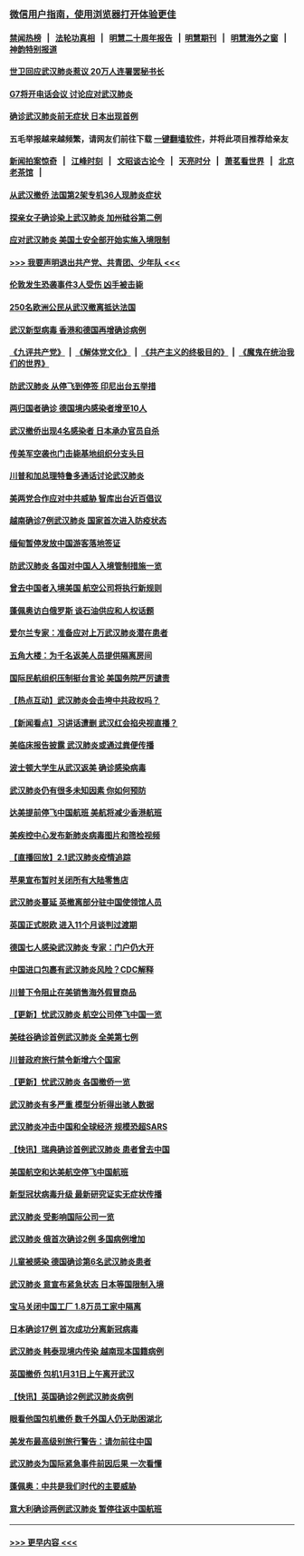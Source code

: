 ### [微信用户指南，使用浏览器打开体验更佳](https://github.com/gfw-breaker/banned-news1/blob/master/indexes/wechat-guide.md?t=0)
#### [禁闻热榜](热点新闻.md?t=0)  &nbsp;&nbsp;|&nbsp;&nbsp; [法轮功真相](https://github.com/gfw-breaker/truth/blob/master/README.md?t=0) &nbsp;&nbsp;|&nbsp;&nbsp; [明慧二十周年报告](https://github.com/gfw-breaker/mh-reports/blob/master/README.md?t=0) &nbsp;&nbsp;|&nbsp;&nbsp;[明慧期刊](https://github.com/gfw-breaker/mh-qikan) &nbsp;&nbsp;|&nbsp;&nbsp; [明慧海外之窗](https://github.com/gfw-breaker/mh-news/blob/master/README.md?t=0) &nbsp;&nbsp;|&nbsp;&nbsp; [神韵特别报道](https://github.com/gfw-breaker/mh-news/blob/master/shenyun.md?t=0)
#### [世卫回应武汉肺炎惹议 20万人连署罢秘书长](../pages/nsc418/n11841664.md?t=02032344) 
#### [G7将开电话会议 讨论应对武汉肺炎](../pages/nsc418/n11841658.md?t=02032344) 
#### [确诊武汉肺炎前无症状 日本出现首例](../pages/nsc418/n11841567.md?t=02032344) 
#### 五毛举报越来越频繁，请网友们前往下载 [一键翻墙软件](https://github.com/gfw-breaker/ssr-accounts)，并将此项目推荐给亲友
#### [新闻拍案惊奇](https://github.com/gfw-breaker/banned-news1/blob/master/pages/link4.md) &nbsp;&nbsp;|&nbsp;&nbsp; [江峰时刻](https://github.com/gfw-breaker/banned-news1/blob/master/pages/link4.md) &nbsp;&nbsp;|&nbsp;&nbsp; [文昭谈古论今](https://github.com/gfw-breaker/banned-news1/blob/master/pages/link4.md) &nbsp;&nbsp;|&nbsp;&nbsp; [天亮时分](https://github.com/gfw-breaker/banned-news1/blob/master/pages/link4.md) &nbsp;&nbsp;|&nbsp;&nbsp; [萧茗看世界](https://github.com/gfw-breaker/banned-news1/blob/master/pages/link4.md) &nbsp;&nbsp;|&nbsp;&nbsp; [北京老茶馆](https://github.com/gfw-breaker/banned-news1/blob/master/pages/link4.md) &nbsp;&nbsp;|&nbsp;&nbsp; 
#### [从武汉撤侨 法国第2架专机36人现肺炎症状](../pages/nsc418/n11841382.md?t=02032344) 
#### [探亲女子确诊染上武汉肺炎 加州硅谷第二例](../pages/nsc418/n11839784.md?t=02032344) 
#### [应对武汉肺炎 美国土安全部开始实施入境限制](../pages/nsc418/n11839729.md?t=02032344) 
#### [>>> 我要声明退出共产党、共青团、少年队 <<<](https://github.com/begood0513/goodnews/blob/master/quit/letter.md) 
#### [伦敦发生恐袭事件3人受伤 凶手被击毙](../pages/nsc418/n11839442.md?t=02032344) 
#### [250名欧洲公民从武汉撤离抵达法国](../pages/nsc418/n11839438.md?t=02032344) 
#### [武汉新型病毒 香港和德国再增确诊病例](../pages/nsc418/n11839381.md?t=02032344) 
#### [《九评共产党》](https://github.com/begood0513/9ping.md/blob/master/README.md) &nbsp;|&nbsp; [《解体党文化》](../../../../jtdwh.md/blob/master/README.md)  &nbsp;|&nbsp; [《共产主义的终极目的》](../../../../gczydzjmd.md/blob/master/README.md) &nbsp;|&nbsp; [《魔鬼在统治我们的世界》](../../../../mgztzwmdsj.md/blob/master/README.md) 
#### [防武汉肺炎 从停飞到停签 印尼出台五举措](../pages/nsc418/n11839282.md?t=02032344) 
#### [两归国者确诊 德国境内感染者增至10人](../pages/nsc418/n11839164.md?t=02032344) 
#### [武汉撤侨出现4名感染者 日本承办官员自杀](../pages/nsc418/n11839044.md?t=02032344) 
#### [传美军空袭也门击毙基地组织分支头目](../pages/nsc418/n11839210.md?t=02032344) 
#### [川普和加总理特鲁多通话讨论武汉肺炎](../pages/nsc418/n11839128.md?t=02032344) 
#### [美两党合作应对中共威胁 智库出台近百倡议](../pages/nsc418/n11838437.md?t=02032344) 
#### [越南确诊7例武汉肺炎 国家首次进入防疫状态](../pages/nsc418/n11838860.md?t=02032344) 
#### [缅甸暂停发放中国游客落地签证](../pages/nsc418/n11838730.md?t=02032344) 
#### [防武汉肺炎 各国对中国人入境管制措施一览](../pages/nsc418/n11838726.md?t=02032344) 
#### [曾去中国者入境美国 航空公司将执行新规则](../pages/nsc418/n11838375.md?t=02032344) 
#### [蓬佩奥访白俄罗斯 谈石油供应和人权话题](../pages/nsc418/n11838242.md?t=02032344) 
#### [爱尔兰专家：准备应对上万武汉肺炎潜在患者](../pages/nsc418/n11837978.md?t=02032344) 
#### [五角大楼：为千名返美人员提供隔离房间](../pages/nsc418/n11837831.md?t=02032344) 
#### [国际民航组织压制挺台言论 美国务院严厉谴责](../pages/nsc418/n11837791.md?t=02032344) 
#### [【热点互动】武汉肺炎会击垮中共政权吗？](../pages/nsc418/n11837779.md?t=02032344) 
#### [【新闻看点】习讲话遭删 武汉红会掐央视直播？](../pages/nsc418/n11837573.md?t=02032344) 
#### [美临床报告披露 武汉肺炎或通过粪便传播](../pages/nsc418/n11837626.md?t=02032344) 
#### [波士顿大学生从武汉返美 确诊感染病毒](../pages/nsc418/n11837580.md?t=02032344) 
#### [武汉肺炎仍有很多未知因素 你如何预防](../pages/nsc418/n11837666.md?t=02032344) 
#### [达美提前停飞中国航班 美航将减少香港航班](../pages/nsc418/n11837649.md?t=02032344) 
#### [美疾控中心发布新肺炎病毒图片和筛检视频](../pages/nsc418/n11837491.md?t=02032344) 
#### [【直播回放】2.1武汉肺炎疫情追踪](../pages/nsc418/n11837232.md?t=02032344) 
#### [苹果宣布暂时关闭所有大陆零售店](../pages/nsc418/n11837097.md?t=02032344) 
#### [武汉肺炎蔓延 英撤离部分驻中国使领馆人员](../pages/nsc418/n11837061.md?t=02032344) 
#### [英国正式脱欧 进入11个月谈判过渡期](../pages/nsc418/n11836911.md?t=02032344) 
#### [德国七人感染武汉肺炎 专家：门户仍大开](../pages/nsc418/n11836344.md?t=02032344) 
#### [中国进口包裹有武汉肺炎风险？CDC解释](../pages/nsc418/n11836321.md?t=02032344) 
#### [川普下令阻止在美销售海外假冒商品](../pages/nsc418/n11836261.md?t=02032344) 
#### [【更新】忧武汉肺炎 航空公司停飞中国一览](../pages/nsc418/n11835931.md?t=02032344) 
#### [美硅谷确诊首例武汉肺炎 全美第七例](../pages/nsc418/n11836093.md?t=02032344) 
#### [川普政府旅行禁令新增六个国家](../pages/nsc418/n11836083.md?t=02032344) 
#### [【更新】忧武汉肺炎 各国撤侨一览](../pages/nsc418/n11835673.md?t=02032344) 
#### [武汉肺炎有多严重 模型分析得出骇人数据](../pages/nsc418/n11835829.md?t=02032344) 
#### [武汉肺炎冲击中国和全球经济 规模恐超SARS](../pages/nsc418/n11835652.md?t=02032344) 
#### [【快讯】瑞典确诊首例武汉肺炎 患者曾去中国](../pages/nsc418/n11835675.md?t=02032344) 
#### [美国航空和达美航空停飞中国航班](../pages/nsc418/n11835567.md?t=02032344) 
#### [新型冠状病毒升级 最新研究证实无症状传播](../pages/nsc418/n11835589.md?t=02032344) 
#### [武汉肺炎 受影响国际公司一览](../pages/nsc418/n11835538.md?t=02032344) 
#### [武汉肺炎 俄首次确诊2例 多国病例增加](../pages/nsc418/n11835295.md?t=02032344) 
#### [儿童被感染 德国确诊第6名武汉肺炎患者](../pages/nsc418/n11835338.md?t=02032344) 
#### [武汉肺炎 意宣布紧急状态 日本等国限制入境](../pages/nsc418/n11835062.md?t=02032344) 
#### [宝马关闭中国工厂 1.8万员工家中隔离](../pages/nsc418/n11835128.md?t=02032344) 
#### [日本确诊17例 首次成功分离新冠病毒](../pages/nsc418/n11834975.md?t=02032344) 
#### [武汉肺炎 韩泰现境内传染 越南现本国籍病例](../pages/nsc418/n11834857.md?t=02032344) 
#### [英国撤侨 包机1月31日上午离开武汉](../pages/nsc418/n11834808.md?t=02032344) 
#### [【快讯】英国确诊2例武汉肺炎病例](../pages/nsc418/n11834824.md?t=02032344) 
#### [眼看他国包机撤侨 数千外国人仍无助困湖北](../pages/nsc418/n11834010.md?t=02032344) 
#### [美发布最高级别旅行警告：请勿前往中国](../pages/nsc418/n11834038.md?t=02032344) 
#### [武汉肺炎为国际紧急事件前因后果 一次看懂](../pages/nsc418/n11833893.md?t=02032344) 
#### [蓬佩奥：中共是我们时代的主要威胁](../pages/nsc418/n11833434.md?t=02032344) 
#### [意大利确诊两例武汉肺炎 暂停往返中国航班](../pages/nsc418/n11833483.md?t=02032344) 

----
#### [ >>> 更早内容 <<< ](../indexes/nsc418-earlier.md)
